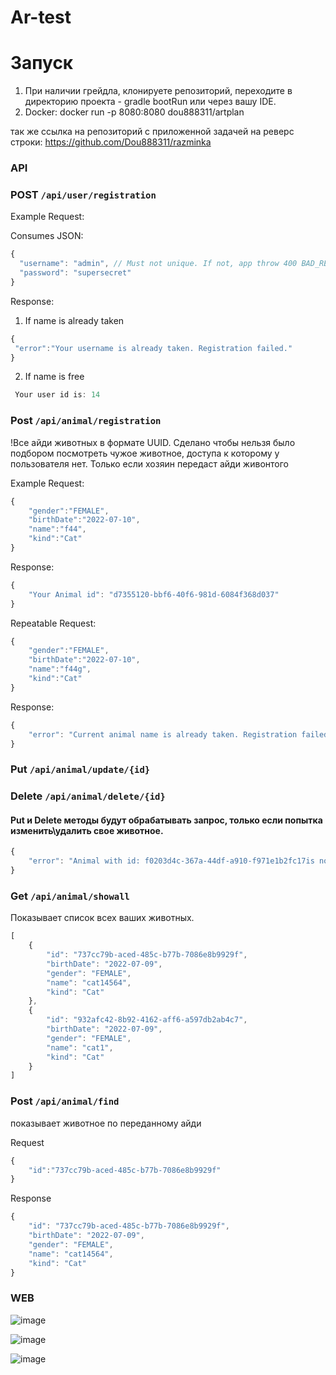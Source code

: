 # Ar-test

# Запуск
1) При наличии грейдла, клонируете репозиторий, переходите в директорию проекта - gradle bootRun или через вашу IDE.
2) Docker: docker run -p 8080:8080 dou888311/artplan

так же ссылка на репозиторий с приложенной задачей на реверс строки: https://github.com/Dou888311/razminka

### API 

### POST ```/api/user/registration```
Example Request:

Consumes JSON:
```javascript
{
  "username": "admin", // Must not unique. If not, app throw 400 BAD_REQUEST
  "password": "supersecret" 
}
```

Response:

1) If name is already taken

```javascript
{
 "error":"Your username is already taken. Registration failed."
}
```

2) If name is free

```javascript
 Your user id is: 14
```

### Post ```/api/animal/registration```

!Все айди животных в формате UUID. Сделано чтобы нельзя было подбором посмотреть чужое животное, доступа к которому у пользователя нет. Только если хозяин передаст айди живонтого


Example Request: 

```javascript
{
    "gender":"FEMALE",
    "birthDate":"2022-07-10",
    "name":"f44",
    "kind":"Cat"
}
```

Response: 

```javascript
{
    "Your Animal id": "d7355120-bbf6-40f6-981d-6084f368d037"
}
```


Repeatable Request:

```javascript
{
    "gender":"FEMALE",
    "birthDate":"2022-07-10",
    "name":"f44g",
    "kind":"Cat"
}
```


Response:

```javascript
{
    "error": "Current animal name is already taken. Registration failed."
}
```

### Put ```/api/animal/update/{id}```



### Delete ```/api/animal/delete/{id}```

#### Put и Delete методы будут обрабатывать запрос, только если попытка изменить\удалить свое животное. 

```javascript
{
    "error": "Animal with id: f0203d4c-367a-44df-a910-f971e1b2fc17is not yours. You can`t update him. Update failing."
}
```


### Get ```/api/animal/showall```

Показывает список всех ваших животных.

```javascript
[
    {
        "id": "737cc79b-aced-485c-b77b-7086e8b9929f",
        "birthDate": "2022-07-09",
        "gender": "FEMALE",
        "name": "cat14564",
        "kind": "Cat"
    },
    {
        "id": "932afc42-8b92-4162-aff6-a597db2ab4c7",
        "birthDate": "2022-07-09",
        "gender": "FEMALE",
        "name": "cat1",
        "kind": "Cat"
    }
]
```


### Post ```/api/animal/find```

показывает животное по переданному айди

Request 

```javascript
{
    "id":"737cc79b-aced-485c-b77b-7086e8b9929f"
}
```


Response 

```javascript
{
    "id": "737cc79b-aced-485c-b77b-7086e8b9929f",
    "birthDate": "2022-07-09",
    "gender": "FEMALE",
    "name": "cat14564",
    "kind": "Cat"
}
```


### WEB

![image](https://user-images.githubusercontent.com/91428346/178155209-bdc90cbf-4752-488f-bdb6-7b56f8bcf79f.png)

![image](https://user-images.githubusercontent.com/91428346/178155874-e9d8edcb-85d9-41c8-a0c5-d943f6231d0b.png)


![image](https://user-images.githubusercontent.com/91428346/178155893-618bd37b-4dad-4e73-97c6-8e849cd41808.png)







